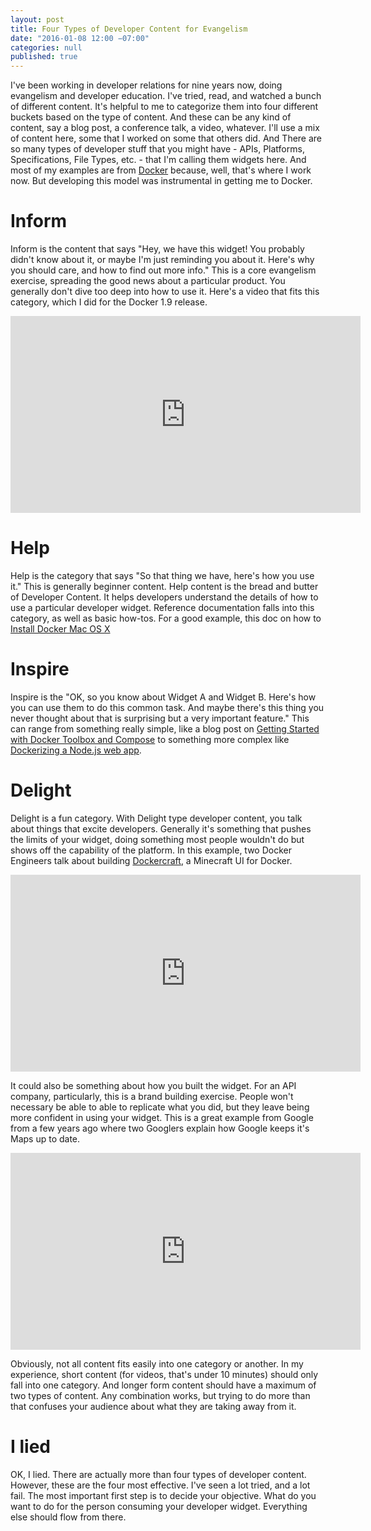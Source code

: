 ```yaml
---
layout: post
title: Four Types of Developer Content for Evangelism
date: "2016-01-08 12:00 −07:00"
categories: null
published: true
---
```


I've been working in developer relations for nine years now, doing evangelism and developer education. I've tried, read, and watched a bunch of different content. It's helpful to me to categorize them into four different buckets based on the type of content. And these can be any kind of content, say a blog post, a conference talk, a video, whatever. I'll use a mix of content here, some that I worked on some that others did. And There are so many types of developer stuff that you might have - APIs, Platforms, Specifications, File Types, etc. - that I'm calling them widgets here. And most of my examples are from [Docker](https://docker.com "Docker") because, well, that's where I work now. But developing this model was instrumental in getting me to Docker.

**Inform**
======
Inform is the content that says "Hey, we have this widget! You probably didn't know about it, or maybe I'm just reminding you about it. Here's why you should care, and how to find out more info." This is a core evangelism exercise, spreading the good news about a particular product. You generally don't dive too deep into how to use it. Here's a video that fits this category, which I did for the Docker 1.9 release.

<iframe width="560" height="315" src="https://www.youtube.com/embed/wtHkh4gIU70" frameborder="0" allowfullscreen></iframe>

**Help**
======

Help is the category that says "So that thing we have, here's how you use it." This is generally beginner content. Help content is the bread and butter of Developer Content. It helps developers understand the details of how to use a particular developer widget. Reference documentation falls into this category, as well as basic how-tos. For a good example, this doc on how to [Install Docker Mac OS X](https://docs.docker.com/mac/step_one/ "Install Docker Mac OS X")

**Inspire**
======

Inspire is the "OK, so you know about Widget A and Widget B. Here's how you can use them to do this common task. And maybe there's this thing you never thought about that is surprising but a very important feature." This can range from something really simple, like a blog post on [Getting Started with Docker Toolbox and Compose](http://blog.docker.com/2015/11/docker-toolbox-compose/ "Getting Started with Docker Toolbox and Compose") to something more complex like [Dockerizing a Node.js web app](https://docs.docker.com/engine/examples/nodejs_web_app/ "Dockerizing a Node.js web app").

**Delight**
======

Delight is a fun category. With Delight type developer content, you talk about things that excite developers. Generally it's something that pushes the limits of your widget, doing something most people wouldn't do but shows off the capability of the platform. In this example, two Docker Engineers talk about building [Dockercraft](https://github.com/docker/dockercraft "Dockercraft"), a Minecraft UI for Docker.

<iframe width="560" height="315" markdown="0"  src="https://youtube.com/embed/ZBcMy-_xuYk?&start=1750" frameborder="0" allowfullscreen></iframe>

It could also be something about how you built the widget. For an API company, particularly, this is a brand building exercise. People won't necessary be able to able to replicate what you did, but they leave being more confident in using your widget. This is a great example from Google from a few years ago where two Googlers explain how Google keeps it's Maps up to date.

<iframe width="560" height="315" src="https://www.youtube.com/embed/FsbLEtS0uls" frameborder="0" allowfullscreen></iframe>

Obviously, not all content fits easily into one category or another. In my experience, short content (for videos, that's under 10 minutes) should only fall into one category. And longer form content should have a maximum of two types of content. Any combination works, but trying to do more than that confuses your audience about what they are taking away from it.

**I lied**
=====

OK, I lied. There are actually more than four types of developer content. However, these are the four most effective. I've seen a lot tried, and a lot fail. The most important first step is to decide your objective. What do you want to do for the person consuming your developer widget. Everything else should flow from there.
